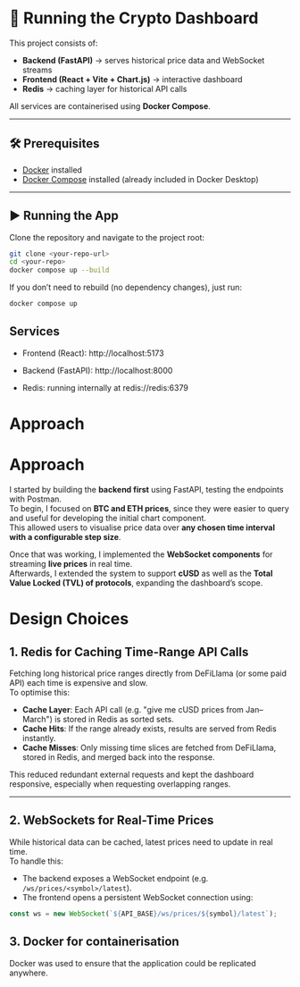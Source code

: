 # 🚀 Running the Crypto Dashboard

This project consists of:  
- **Backend (FastAPI)** → serves historical price data and WebSocket streams  
- **Frontend (React + Vite + Chart.js)** → interactive dashboard  
- **Redis** → caching layer for historical API calls  

All services are containerised using **Docker Compose**.

---

## 🛠️ Prerequisites
- [Docker](https://docs.docker.com/get-docker/) installed  
- [Docker Compose](https://docs.docker.com/compose/) installed (already included in Docker Desktop)

---

## ▶️ Running the App

Clone the repository and navigate to the project root:

```bash
git clone <your-repo-url>
cd <your-repo>
docker compose up --build
```
If you don’t need to rebuild (no dependency changes), just run:
```bash
docker compose up
```

## Services

- Frontend (React): http://localhost:5173

- Backend (FastAPI): http://localhost:8000

- Redis: running internally at redis://redis:6379
# Approach

# Approach

I started by building the **backend first** using FastAPI, testing the endpoints with Postman.  
To begin, I focused on **BTC and ETH prices**, since they were easier to query and useful for developing the initial chart component.  
This allowed users to visualise price data over **any chosen time interval with a configurable step size**.  

Once that was working, I implemented the **WebSocket components** for streaming **live prices** in real time.  
Afterwards, I extended the system to support **cUSD** as well as the **Total Value Locked (TVL) of protocols**, expanding the dashboard’s scope.

# Design Choices

## 1. Redis for Caching Time-Range API Calls

Fetching long historical price ranges directly from DeFiLlama (or some paid API) each time is expensive and slow.  
To optimise this:

- **Cache Layer**: Each API call (e.g. "give me cUSD prices from Jan–March") is stored in Redis as sorted sets.  
- **Cache Hits**: If the range already exists, results are served from Redis instantly.  
- **Cache Misses**: Only missing time slices are fetched from DeFiLlama, stored in Redis, and merged back into the response.  

This reduced redundant external requests and kept the dashboard responsive, especially when requesting overlapping ranges.

---

## 2. WebSockets for Real-Time Prices

While historical data can be cached, latest prices need to update in real time.  
To handle this:

- The backend exposes a WebSocket endpoint (e.g. `/ws/prices/<symbol>/latest`).  
- The frontend opens a persistent WebSocket connection using:

```javascript
const ws = new WebSocket(`${API_BASE}/ws/prices/${symbol}/latest`);
```

## 3. Docker for containerisation

Docker was used to ensure that the application could be replicated anywhere.
